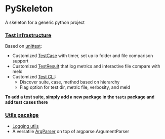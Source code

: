 # PySkeleton
A skeleton for a generic python project

### [Test infrastructure](tests)
Based on [unittest](https://docs.python.org/3/library/unittest.html):
- Customized [TestCase](tests/cases.py) with timer, set up io folder and file comparison support
- Customized [TestResult](tests/results.py) that log metrics and interactive file compare with meld
- Customized [Test CLI](tests/parser.py):
    - Discover suite, case, method based on hierarchy
    - Flag option for test dir, metric file, verbosity, and meld  

**To add a test suite, simply add a new package in the `tests` package and add test cases there**

### [Utils pacakge](utils)
- [Logging utils](utils/logging.py)
- A versatile [ArgParser](utils/parser.py) on top of argparse.ArgumentParser